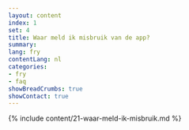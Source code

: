 ```yaml
---
layout: content
index: 1
set: 4
title: Waar meld ik misbruik van de app? 
summary: 
lang: fry
contentLang: nl
categories:
- fry
- faq
showBreadCrumbs: true
showContact: true
---
```

{% include content/21-waar-meld-ik-misbruik.md %}
